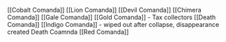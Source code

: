 [[Cobalt Comanda]]
[[Lion Comanda]]
[[Devil Comanda]]
[[Chimera Comanda]]
[[Gale Comanda]]
[[Gold Comanda]] - Tax collectors
[[Death Comanda]]
[[Indigo Comanda]] - wiped out after collapse, disappearance created Death Coamnda
[[Red Comanda]]

